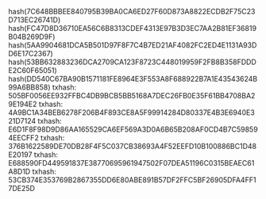 hash(7C648BBBEE840795B39BA0CA6ED27F60D873A8822ECDB2F75C23D713EC26741D)
hash(FC47D8D36710EA56C6B8313CDEF4313E97B3D3EC7AA2B81EF36819B04B269D9F)
hash(5AA9904681DCA5B501D97F8F7C4B7ED21AF4082FC2ED4E1131A93DD6E17C2367)
hash(53BB632883236DCA2709CA123F8723C448019959F2FB8B358FDDDE2C60F65051)
hash(DD540C67BA90B1571181FE8964E3F553A8F688922B7A1E43543624B99A6BB858)
txhash: 505BF0056EE932FFBC4DB9BCB5BB5168A7DEC26FB0E35F61BB4708BA29E194E2
txhash: 4A9BC1A34BEB6278F206B4F893CE8A5F99914284D80337E4B3E6940E321D7124
txhash: E6D1F8F98D9D86AA165529CA6EF569A3D0A6B65B208AF0CD4B7C598594EECFF2
txhash: 376B1622589DE70DB28F4F5C037CB38693A4F52EEFD10B100886BC1D48E20197
txhash: E688590FD449591837E38770695961947502F07DEA51196C0315BEAEC61A8D1D
txhash: 53CB374E353769B2867355DD6E80ABE891B57DF2FFC5BF26905DFA4FF17DE25D
